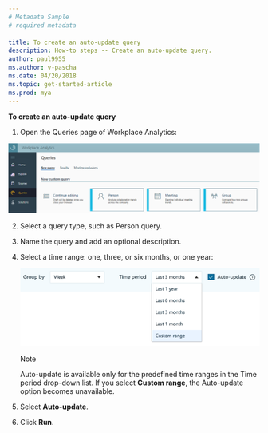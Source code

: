 ```yaml
---
# Metadata Sample
# required metadata

title: To create an auto-update query
description: How-to steps -- Create an auto-update query. 
author: paul9955
ms.author: v-pascha
ms.date: 04/20/2018
ms.topic: get-started-article
ms.prod: mya
---
```


**To create an auto-update query**

1. Open the Queries page of Workplace Analytics:

<img src="../Images/WpA/Tutorials/Queries-page.png" alt="Queries page of Workplace Analytics">

2. Select a query type, such as Person query.

3. Name the query and add an optional description.

4. Select a time range: one, three, or six months, or one year:

    <img src="../Images/WpA/Tutorials/auto-update-query.png" alt="Setting auto-update for a Workplace Analytics query">

   > [!Note] 
   > Auto-update is available only for the predefined time ranges in the Time period drop-down list. If you select **Custom range**, the Auto-update option becomes unavailable.

5. Select **Auto-update**. 

6. Click **Run**. 
